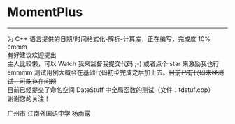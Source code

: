 # MomentPlus
---
为 C++ 语言提供的日期/时间格式化-解析-计算库，正在编写，完成度 10% emmm
<br />
有好建议欢迎提出
<br />
主人比较懒，可以 Watch 我来监督我提交代码 ;-) 或者点个 star 来激励我也行
<br />
emmmm 测试用例大概会在基础代码初步完成之后加上去。~~目前已有代码未经测试，可能存在问题~~
<br />
目前已经提交了命名空间 DateStuff 中全局函数的测试（文件：tdstuf.cpp）
<br />
谢谢您的关注！



广州市 江南外国语中学 杨雨露
